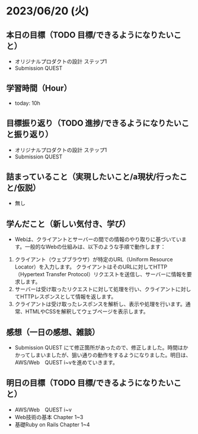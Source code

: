 # 2023/06/20 (火)

## 本日の目標（TODO 目標/できるようになりたいこと）

- オリジナルプロダクトの設計 ステップ1
- Submission QUEST 

## 学習時間（Hour）

- today: 10h

## 目標振り返り（TODO 進捗/できるようになりたいこと振り返り）

- オリジナルプロダクトの設計 ステップ1
- Submission QUEST 

## 詰まっていること（実現したいこと/a現状/行ったこと/仮説）

- 無し

## 学んだこと（新しい気付き、学び）

- Webは、クライアントとサーバーの間での情報のやり取りに基づいています。一般的なWebの仕組みは、以下のような手順で動作します：

1. クライアント（ウェブブラウザ）が特定のURL（Uniform Resource Locator）を入力します。
クライアントはそのURLに対してHTTP（Hypertext Transfer Protocol）リクエストを送信し、サーバーに情報を要求します。
2. サーバーは受け取ったリクエストに対して処理を行い、クライアントに対してHTTPレスポンスとして情報を返します。
3. クライアントは受け取ったレスポンスを解析し、表示や処理を行います。通常、HTMLやCSSを解釈してウェブページを表示します。

## 感想（一日の感想、雑談）

- Submission QUEST にて修正箇所があったので、修正しました。時間はかかってしまいましたが、狙い通りの動作をするようになりました。明日は、AWS/Web　QUEST ⅰ~vを進めていきます。

## 明日の目標（TODO 目標/できるようになりたいこと）

- AWS/Web　QUEST ⅰ~v
- Web技術の基本 Chapter 1~3
- 基礎Ruby on Rails Chapter 1~4